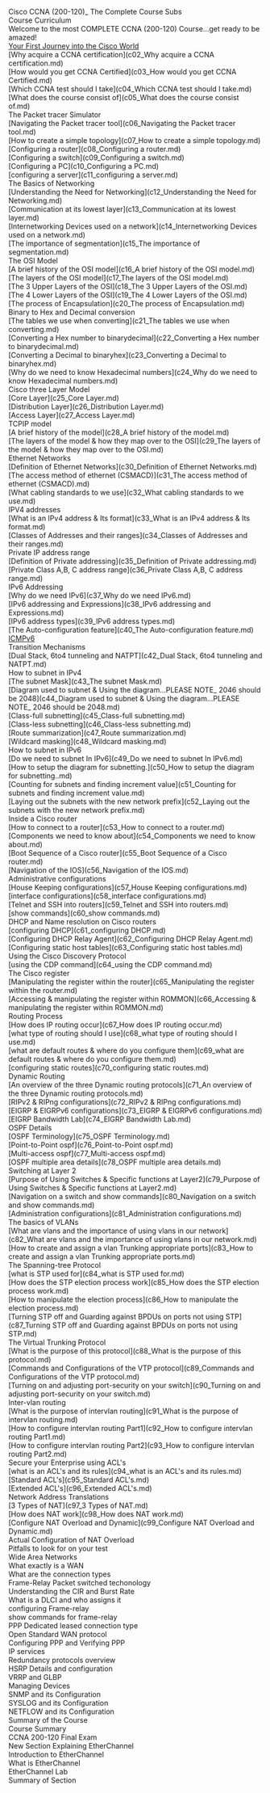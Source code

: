 Cisco CCNA (200-120)_ The Complete Course Subs   
Course Curriculum   
Welcome to the most COMPLETE CCNA (200-120) Course...get ready to be amazed!   
[Your First Journey into the Cisco World](c01_Your.md)   
[Why acquire a CCNA certification](c02_Why acquire a CCNA certification.md)   
[How would you get CCNA Certified](c03_How would you get CCNA Certified.md)   
[Which CCNA test should I take](c04_Which CCNA test should I take.md)   
[What does the course consist of](c05_What does the course consist of.md)   
The Packet tracer Simulator   
[Navigating the Packet tracer tool](c06_Navigating the Packet tracer tool.md)   
[How to create a simple topology](c07_How to create a simple topology.md)   
[Configuring a router](c08_Configuring a router.md)   
[Configuring a switch](c09_Configuring a switch.md)   
[Configuring a PC](c10_Configuring a PC.md)   
[configuring a server](c11_configuring a server.md)   
The Basics of Networking   
[Understanding the Need for Networking](c12_Understanding the Need for Networking.md)   
[Communication at its lowest layer](c13_Communication at its lowest layer.md)   
[Internetworking Devices used on a network](c14_Internetworking Devices used on a network.md)   
[The importance of segmentation](c15_The importance of segmentation.md)   
The OSI Model   
[A brief history of the OSI model](c16_A brief history of the OSI model.md)   
[The layers of the OSI model](c17_The layers of the OSI model.md)   
[The 3 Upper Layers of the OSI](c18_The 3 Upper Layers of the OSI.md)   
[The 4 Lower Layers of the OSI](c19_The 4 Lower Layers of the OSI.md)   
[The process of Encapsulation](c20_The process of Encapsulation.md)   
Binary to Hex and Decimal conversion   
[The tables we use when converting](c21_The tables we use when converting.md)   
[Converting a Hex number to binarydecimal](c22_Converting a Hex number to binarydecimal.md)   
[Converting a Decimal to binaryhex](c23_Converting a Decimal to binaryhex.md)   
[Why do we need to know Hexadecimal numbers](c24_Why do we need to know Hexadecimal numbers.md)   
Cisco three Layer Model   
[Core Layer](c25_Core Layer.md)   
[Distribution Layer](c26_Distribution Layer.md)   
[Access Layer](c27_Access Layer.md)   
TCPIP model   
[A brief history of the model](c28_A brief history of the model.md)   
[The layers of the model & how they map over to the OSI](c29_The layers of the model & how they map over to the OSI.md)   
Ethernet Networks   
[Definition of Ethernet Networks](c30_Definition of Ethernet Networks.md)   
[The access method of ethernet (CSMACD)](c31_The access method of ethernet (CSMACD).md)   
[What cabling standards to we use](c32_What cabling standards to we use.md)   
IPV4 addresses   
[What is an IPv4 address & Its format](c33_What is an IPv4 address & Its format.md)   
[Classes of Addresses and their ranges](c34_Classes of Addresses and their ranges.md)   
Private IP address range   
[Definition of Private addressing](c35_Definition of Private addressing.md)   
[Private Class A,B, C address range](c36_Private Class A,B, C address range.md)   
IPv6 Addressing   
[Why do we need IPv6](c37_Why do we need IPv6.md)   
[IPv6 addressing and Expressions](c38_IPv6 addressing and Expressions.md)   
[IPv6 address types](c39_IPv6 address types.md)   
[The Auto-configuration feature](c40_The Auto-configuration feature.md)   
[ICMPv6](c41_ICMPv6.md)   
Transition Mechanisms   
[Dual Stack, 6to4 tunneling and NATPT](c42_Dual Stack, 6to4 tunneling and NATPT.md)   
How to subnet in IPv4   
[The subnet Mask](c43_The subnet Mask.md)   
[Diagram used to subnet & Using the diagram...PLEASE NOTE_ 2046 should be 2048](c44_Diagram used to subnet & Using the diagram...PLEASE NOTE_ 2046 should be 2048.md)   
[Class-full subnetting](c45_Class-full subnetting.md)   
[Class-less subnetting](c46_Class-less subnetting.md)   
[Route summarization](c47_Route summarization.md)   
[Wildcard masking](c48_Wildcard masking.md)   
How to subnet in IPv6   
[Do we need to subnet In IPv6](c49_Do we need to subnet In IPv6.md)   
[How to setup the diagram for subnetting.](c50_How to setup the diagram for subnetting..md)   
[Counting for subnets and finding increment value](c51_Counting for subnets and finding increment value.md)   
[Laying out the subnets with the new network prefix](c52_Laying out the subnets with the new network prefix.md)   
Inside a Cisco router   
[How to connect to a router](c53_How to connect to a router.md)   
[Components we need to know about](c54_Components we need to know about.md)   
[Boot Sequence of a Cisco router](c55_Boot Sequence of a Cisco router.md)   
[Navigation of the IOS](c56_Navigation of the IOS.md)   
Administrative configurations   
[House Keeping configurations](c57_House Keeping configurations.md)   
[interface configurations](c58_interface configurations.md)   
[Telnet and SSH into routers](c59_Telnet and SSH into routers.md)   
[show commands](c60_show commands.md)   
DHCP and Name resolution on Cisco routers   
[configuring DHCP](c61_configuring DHCP.md)   
[Configuring DHCP Relay Agent](c62_Configuring DHCP Relay Agent.md)   
[Configuring static host tables](c63_Configuring static host tables.md)   
Using the Cisco Discovery Protocol   
[using the CDP command](c64_using the CDP command.md)   
The Cisco register   
[Manipulating the register within the router](c65_Manipulating the register within the router.md)   
[Accessing & manipulating the register within ROMMON](c66_Accessing & manipulating the register within ROMMON.md)   
Routing Process   
[How does IP routing occur](c67_How does IP routing occur.md)   
[what type of routing should I use](c68_what type of routing should I use.md)   
[what are default routes & where do you configure them](c69_what are default routes & where do you configure them.md)   
[configuring static routes](c70_configuring static routes.md)   
Dynamic Routing   
[An overview of the three Dynamic routing protocols](c71_An overview of the three Dynamic routing protocols.md)   
[RIPv2 & RIPng configurations](c72_RIPv2 & RIPng configurations.md)   
[EIGRP & EIGRPv6 configurations](c73_EIGRP & EIGRPv6 configurations.md)   
[EIGRP Bandwidth Lab](c74_EIGRP Bandwidth Lab.md)   
OSPF Details   
[OSPF Terminology](c75_OSPF Terminology.md)   
[Point-to-Point ospf](c76_Point-to-Point ospf.md)   
[Multi-access ospf](c77_Multi-access ospf.md)   
[OSPF multiple area details](c78_OSPF multiple area details.md)   
Switching at Layer 2   
[Purpose of Using Switches & Specific functions at Layer2](c79_Purpose of Using Switches & Specific functions at Layer2.md)   
[Navigation on a switch and show commands](c80_Navigation on a switch and show commands.md)   
[Administration configurations](c81_Administration configurations.md)   
The basics of VLANs   
[What are vlans and the importance of using vlans in our network](c82_What are vlans and the importance of using vlans in our network.md)   
[How to create and assign a vlan Trunking appropriate ports](c83_How to create and assign a vlan Trunking appropriate ports.md)   
The Spanning-tree Protocol   
[what is STP used for](c84_what is STP used for.md)   
[How does the STP election process work](c85_How does the STP election process work.md)   
[How to manipulate the election process](c86_How to manipulate the election process.md)   
[Turning STP off and Guarding against BPDUs on ports not using STP](c87_Turning STP off and Guarding against BPDUs on ports not using STP.md)   
The Virtual Trunking Protocol   
[What is the purpose of this protocol](c88_What is the purpose of this protocol.md)   
[Commands and Configurations of the VTP protocol](c89_Commands and Configurations of the VTP protocol.md)   
[Turning on and adjusting port-security on your switch](c90_Turning on and adjusting port-security on your switch.md)   
Inter-vlan routing   
[What is the purpose of intervlan routing](c91_What is the purpose of intervlan routing.md)   
[How to configure intervlan routing Part1](c92_How to configure intervlan routing Part1.md)   
[How to configure intervlan routing Part2](c93_How to configure intervlan routing Part2.md)   
Secure your Enterprise using ACL's   
[what is an ACL's and its rules](c94_what is an ACL's and its rules.md)   
[Standard ACL's](c95_Standard ACL's.md)   
[Extended ACL's](c96_Extended ACL's.md)   
Network Address Translations   
[3 Types of NAT](c97_3 Types of NAT.md)   
[How does NAT work](c98_How does NAT work.md)   
[Configure NAT Overload and Dynamic](c99_Configure NAT Overload and Dynamic.md)   
Actual Configuration of NAT Overload   
Pitfalls to look for on your test   
Wide Area Networks   
What exactly is a WAN   
What are the connection types   
Frame-Relay Packet switched techonology   
Understanding the CIR and Burst Rate   
What is a DLCI and who assigns it   
configuring Frame-relay   
show commands for frame-relay   
PPP Dedicated leased connection type   
Open Standard WAN protocol   
Configuring PPP and Verifying PPP   
IP services   
Redundancy protocols overview   
HSRP Details and configuration   
VRRP and GLBP   
Managing Devices   
SNMP and its Configuration   
SYSLOG and its Configuration   
NETFLOW and its Configuration   
Summary of the Course   
Course Summary   
CCNA 200-120 Final Exam   
New Section Explaining EtherChannel   
Introduction to EtherChannel   
What is EtherChannel   
EtherChannel Lab   
Summary of Section   
